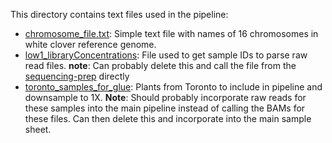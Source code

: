 This directory contains text files used in the pipeline:

- [chromosome_file.txt](./chromosome_file.txt): Simple text file with names of 16 chromosomes in white clover reference genome.
- [low1_libraryConcentrations](./low1_libraryConcentrations.csv): File used to get sample IDs to parse raw read files. __note__: Can probably delete this and call the file from the [sequencing-prep](../../sequencing-prep/) directly
- [toronto_samples_for_glue](./toronto_samples_for_glue.txt): Plants from Toronto to include in pipeline and downsample to 1X. __Note__: Should probably incorporate raw reads for these samples into the main pipeline instead of calling the BAMs for these files. Can then delete this and incorporate into the main sample sheet. 